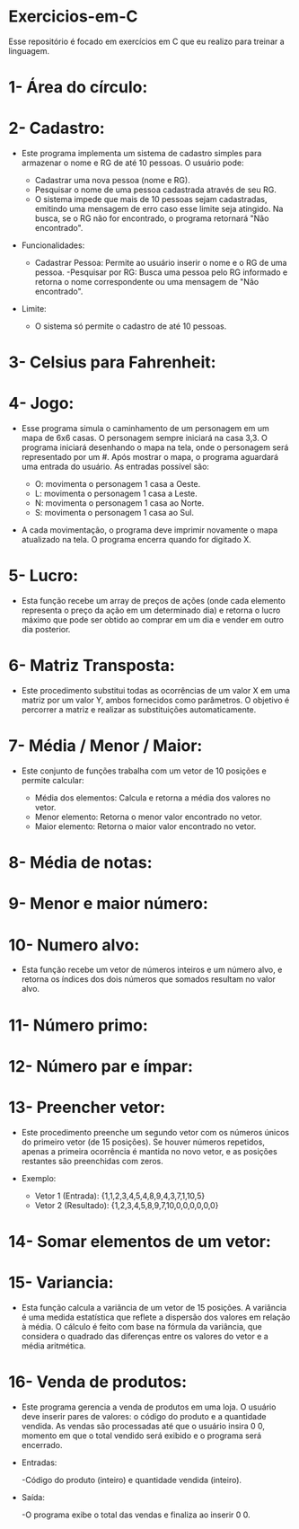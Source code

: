 # Exercicios-em-C

Esse repositório é focado em exercícios em C que eu realizo para treinar a linguagem.

# 1- Área do círculo:

# 2- Cadastro:

  - Este programa implementa um sistema de cadastro simples para armazenar o nome e RG de até 10 pessoas. O usuário pode:
    
    - Cadastrar uma nova pessoa (nome e RG).
    - Pesquisar o nome de uma pessoa cadastrada através de seu RG.
    - O sistema impede que mais de 10 pessoas sejam cadastradas, emitindo uma mensagem de erro caso esse limite seja atingido. Na busca, se o RG não for encontrado, o programa retornará "Não encontrado".

  - Funcionalidades:
    
    - Cadastrar Pessoa: Permite ao usuário inserir o nome e o RG de uma pessoa.
    -Pesquisar por RG: Busca uma pessoa pelo RG informado e retorna o nome correspondente ou uma mensagem de "Não encontrado".

  - Limite:
    
    - O sistema só permite o cadastro de até 10 pessoas.

# 3- Celsius para Fahrenheit:

# 4- Jogo:

  - Esse programa simula o caminhamento de um personagem em um mapa de 6x6 casas. O personagem sempre iniciará na casa 3,3. O programa iniciará desenhando o mapa na tela, onde o personagem será representado por um #. Após mostrar o mapa, o programa aguardará uma entrada do usuário. As entradas possível são:

    - O: movimenta o personagem 1 casa a Oeste.
    - L: movimenta o personagem 1 casa a Leste.
    - N: movimenta o personagem 1 casa ao Norte.
    - S: movimenta o personagem 1 casa ao Sul.

  - A cada movimentação, o programa deve imprimir novamente o mapa atualizado na tela. O programa encerra quando for digitado X.

# 5- Lucro:

  - Esta função recebe um array de preços de ações (onde cada elemento representa o preço da ação em um determinado dia) e retorna o lucro máximo que pode ser obtido ao comprar em um dia e vender em outro dia posterior.

# 6- Matriz Transposta:

  - Este procedimento substitui todas as ocorrências de um valor X em uma matriz por um valor Y, ambos fornecidos como parâmetros. O objetivo é percorrer a matriz e realizar as substituições automaticamente.

# 7- Média / Menor / Maior:

  - Este conjunto de funções trabalha com um vetor de 10 posições e permite calcular:

    - Média dos elementos: Calcula e retorna a média dos valores no vetor.
    - Menor elemento: Retorna o menor valor encontrado no vetor.
    - Maior elemento: Retorna o maior valor encontrado no vetor.

# 8- Média de notas:

# 9- Menor e maior número:

# 10- Numero alvo:

  - Esta função recebe um vetor de números inteiros e um número alvo, e retorna os índices dos dois números que somados resultam no valor alvo.

# 11- Número primo:

# 12- Número par e ímpar:

# 13- Preencher vetor:

  - Este procedimento preenche um segundo vetor com os números únicos do primeiro vetor (de 15 posições). Se houver números repetidos, apenas a primeira ocorrência é mantida no novo vetor, e as posições restantes são preenchidas com zeros.

  - Exemplo:

    - Vetor 1 (Entrada): {1,1,2,3,4,5,4,8,9,4,3,7,1,10,5}
    - Vetor 2 (Resultado): {1,2,3,4,5,8,9,7,10,0,0,0,0,0,0}


# 14- Somar elementos de um vetor:

# 15- Variancia:

  - Esta função calcula a variância de um vetor de 15 posições. A variância é uma medida estatística que reflete a dispersão dos valores em relação à média. O cálculo é feito com base na fórmula da variância, que considera o quadrado das diferenças entre os valores do vetor e a média aritmética.

# 16- Venda de produtos:

  - Este programa gerencia a venda de produtos em uma loja. O usuário deve inserir pares de valores: o código do produto e a quantidade vendida. As vendas são processadas até que o usuário insira 0 0, momento em que o total vendido será exibido e o programa será encerrado.

  - Entradas:

    -Código do produto (inteiro) e quantidade vendida (inteiro).

  - Saída:

    -O programa exibe o total das vendas e finaliza ao inserir 0 0.


